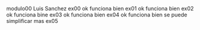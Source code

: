 modulo00 Luis Sanchez
ex00  ok funciona bien
ex01  ok funciona bien
ex02  ok funciona bine
ex03  ok funciona bien
ex04  ok funciona bien se puede simplificar mas
ex05   
